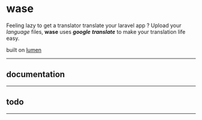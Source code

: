 wase
===================
Feeling lazy to get a translator translate your laravel app ?
Upload your *language* files, **wase** uses ***google*** ***translate*** to make your translation life easy.

built on [lumen](https://lumen.laravel.com/)

----------
documentation
-------------

----------

todo
-------------------


----------

